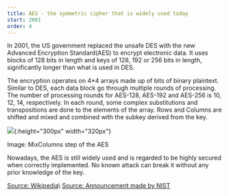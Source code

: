 ```yaml
---
title: AES - the symmetric cipher that is widely used today
start: 2001
order: 4
---
```


In 2001, the US government replaced the unsafe DES with the new Advanced Encryption Standard(AES) to encrypt electronic data. It uses blocks of 128 bits in length and keys of 128, 192 or 256 bits in length, significantly longer than what is used in DES.

The encryption operates on 4*4 arrays made up of bits of binary plaintext. Similar to DES, each data block go through multiple rounds of processing. The number of processing rounds for AES-128, AES-192 and AES-256 is 10, 12, 14, respectively. In each round, some complex substitutions and transpositions are done to the elements of the array. Rows and Columns are shifted and mixed and combined with the subkey derived from the key. 

![](https://upload.wikimedia.org/wikipedia/commons/thumb/7/76/AES-MixColumns.svg/1920px-AES-MixColumns.svg.png){:height="300px" width="320px"}

Image: MixColumns step of the AES

Nowadays, the AES is still widely used and is regarded to be highly secured when correctly implemented. No known attack can break it without any prior knowledge of the key. 

[Source: Wikipedia](https://en.wikipedia.org/wiki/Advanced_Encryption_Standard)\\
[Source: Announcement made by NIST](https://nvlpubs.nist.gov/nistpubs/FIPS/NIST.FIPS.197.pdf)
